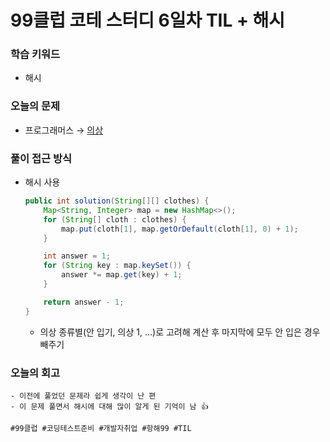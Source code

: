 # 99클럽 코테 스터디 6일차 TIL + 해시

### 학습 키워드
- 해시

### 오늘의 문제
- 프로그래머스 → [의상](https://school.programmers.co.kr/learn/courses/30/lessons/42578)

### 풀이 접근 방식
- 해시 사용
  ```java
  public int solution(String[][] clothes) {
      Map<String, Integer> map = new HashMap<>();
      for (String[] cloth : clothes) {
          map.put(cloth[1], map.getOrDefault(cloth[1], 0) + 1);
      }
  
      int answer = 1;
      for (String key : map.keySet()) {
          answer *= map.get(key) + 1;
      }
  
      return answer - 1;
  }  
  ```
  - 의상 종류별(안 입기, 의상 1, ...)로 고려해 계산 후 마지막에 모두 안 입은 경우 빼주기

### 오늘의 회고
    - 이전에 풀었던 문제라 쉽게 생각이 난 편
    - 이 문제 풀면서 해시에 대해 많이 알게 된 기억이 남 👍

``#99클럽 #코딩테스트준비 #개발자취업 #항해99 #TIL``